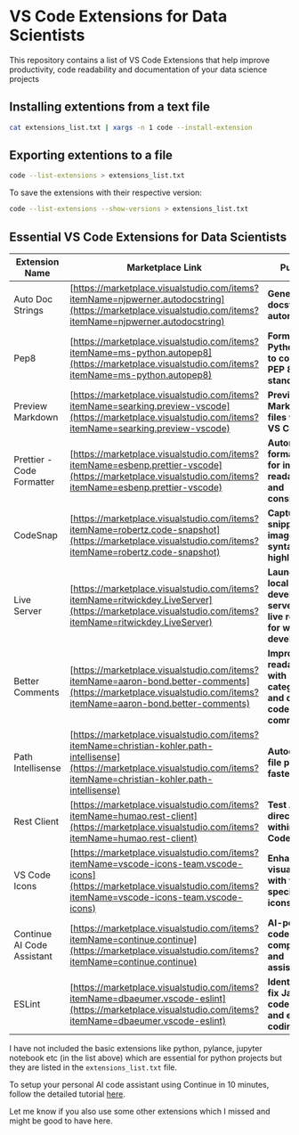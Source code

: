 # VS Code Extensions for Data Scientists

This repository contains a list of VS Code Extensions that help improve productivity, code readability and documentation of your data science projects

## Installing extentions from a text file

```bash
cat extensions_list.txt | xargs -n 1 code --install-extension
```

## Exporting extentions to a file

```bash
code --list-extensions > extensions_list.txt
```

To save the extensions with their respective version:
```bash
code --list-extensions --show-versions > extensions_list.txt
```

## Essential VS Code Extensions for Data Scientists

| Extension Name | Marketplace Link | Purpose |
| -------------- | ------------------ | ------- |
| Auto Doc Strings | [https://marketplace.visualstudio.com/items?itemName=njpwerner.autodocstring](https://marketplace.visualstudio.com/items?itemName=njpwerner.autodocstring) | **Generate docstrings automatically.** |
| Pep8 | [https://marketplace.visualstudio.com/items?itemName=ms-python.autopep8](https://marketplace.visualstudio.com/items?itemName=ms-python.autopep8) | **Format Python code to conform to PEP 8 standards.** |
| Preview Markdown | [https://marketplace.visualstudio.com/items?itemName=searking.preview-vscode](https://marketplace.visualstudio.com/items?itemName=searking.preview-vscode) | **Preview Markdown files within VS Code.** |
| Prettier - Code Formatter | [https://marketplace.visualstudio.com/items?itemName=esbenp.prettier-vscode](https://marketplace.visualstudio.com/items?itemName=esbenp.prettier-vscode) | **Automatically format code for improved readability and consistency.** |
| CodeSnap | [https://marketplace.visualstudio.com/items?itemName=robertz.code-snapshot](https://marketplace.visualstudio.com/items?itemName=robertz.code-snapshot) | **Capture code snippets as images with syntax highlighting.** |
| Live Server | [https://marketplace.visualstudio.com/items?itemName=ritwickdey.LiveServer](https://marketplace.visualstudio.com/items?itemName=ritwickdey.LiveServer) | **Launch a local development server with live reloading for web development.** |
| Better Comments | [https://marketplace.visualstudio.com/items?itemName=aaron-bond.better-comments](https://marketplace.visualstudio.com/items?itemName=aaron-bond.better-comments) | **Improve code readability with categorized and color-coded comments.** |
| Path Intellisense | [https://marketplace.visualstudio.com/items?itemName=christian-kohler.path-intellisense](https://marketplace.visualstudio.com/items?itemName=christian-kohler.path-intellisense) | **Autocomplete file paths for faster coding.** |
| Rest Client | [https://marketplace.visualstudio.com/items?itemName=humao.rest-client](https://marketplace.visualstudio.com/items?itemName=humao.rest-client) | **Test APIs directly within VS Code.** |
| VS Code Icons | [https://marketplace.visualstudio.com/items?itemName=vscode-icons-team.vscode-icons](https://marketplace.visualstudio.com/items?itemName=vscode-icons-team.vscode-icons) | **Enhance visual clarity with file-specific icons.** |
| Continue AI Code Assistant | [https://marketplace.visualstudio.com/items?itemName=continue.continue](https://marketplace.visualstudio.com/items?itemName=continue.continue) | **AI-powered code completion and assistance.** |
| ESLint | [https://marketplace.visualstudio.com/items?itemName=dbaeumer.vscode-eslint](https://marketplace.visualstudio.com/items?itemName=dbaeumer.vscode-eslint) | **Identify and fix JavaScript code errors and enforce coding style.** |


I have not included the basic extensions like python, pylance, jupyter notebook etc (in the list above) which are essential for python projects but they are listed in the `extensions_list.txt` file.

To setup your personal AI code assistant using Continue in 10 minutes, follow the detailed tutorial [here](https://github.com/kraken24/smartypy).

Let me know if you also use some other extensions which I missed and might be good to have here.
